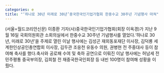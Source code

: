 ```yaml
---
categories: e
title: "‘하나로 30년 미래로 30년’중국한국인기업가협회 한중수교 30주년 기념행사 마쳐"
---
```

(서울=월드코리안신문) 이종환 기자(사)중국한국인기업가협회(회장 이옥경)가 지난 9월 16일 국회의원회관 소회의실에서 한중수교 30주년 기념행사를 열었다.&lsquo;하나로 30년, 미래로 30년&rsquo;을 주제로 열린 이날 행사에는 김성곤 재외동포재단 이사장, 김덕룡 세계한인상공인총연합회 이사장, 김두관 조응천 유동수 의원, 권병현 전 주중대사 등이 참여해 축사를 했다.축사와 공로패 수여 및 축하 공연으로 이뤄진 이날 행사에는 허남세 전 민주평통 중국부의장, 김희철 전 재중국한국인회장 등 내빈 100명이 참여해 성황을 이뤘다.